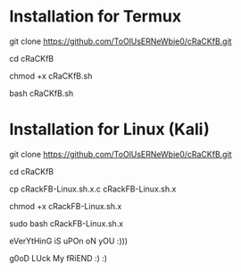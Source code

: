 # Installation for Termux

git clone https://github.com/ToOlUsERNeWbie0/cRaCKfB.git

cd cRaCKfB 

chmod +x cRaCKfB.sh

bash cRaCKfB.sh



# Installation for Linux (Kali)

git clone https://github.com/ToOlUsERNeWbie0/cRaCKfB.git

cd cRaCKfB 

cp cRackFB-Linux.sh.x.c cRackFB-Linux.sh.x

chmod +x cRackFB-Linux.sh.x

sudo bash cRackFB-Linux.sh.x



eVerYtHinG iS uPOn oN yOU :))) 

g0oD LUck My fRiEND :) :)
